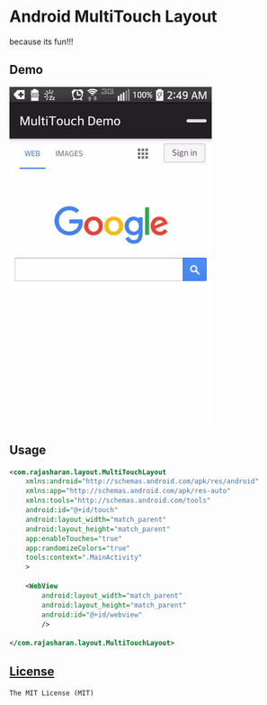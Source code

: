 # Android MultiTouch Layout
because its fun!!!

## Demo
![](/screencast.gif)

## Usage
```xml
<com.rajasharan.layout.MultiTouchLayout
    xmlns:android="http://schemas.android.com/apk/res/android"
    xmlns:app="http://schemas.android.com/apk/res-auto"
    xmlns:tools="http://schemas.android.com/tools"
    android:id="@+id/touch"
    android:layout_width="match_parent"
    android:layout_height="match_parent"
    app:enableTouches="true"
    app:randomizeColors="true"
    tools:context=".MainActivity"
    >

    <WebView
        android:layout_width="match_parent"
        android:layout_height="match_parent"
        android:id="@+id/webview"
        />

</com.rajasharan.layout.MultiTouchLayout>
```

## [License](/LICENSE)
    The MIT License (MIT)
